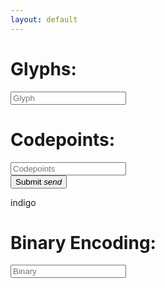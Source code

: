 ```yaml
---
layout: default
---
```

<script src="./conversion_logic.js"></script>

 <div class="row">
    <form class="col s12">
      <div class="row">
        <div class="col s4" >
          <h1>Glyphs:</h1>
        </div>
        <div class="input-field col s6">
          <input placeholder="Glyph" id="glyph" type="text" class="validate">
        </div>
      </div>
  </form>
</div>

 <div class="row">
    <form class="col s12">
      <div class="row">
        <div class="col s4" >
          <h1>Codepoints:</h1>
        </div>
         <div class="input-field col s6">
           <input placeholder="Codepoints" id="cp" type="text" class="validate" >
         </div>
         <div class="col s2">
           <button class="indigo btn waves-effect waves-light" type="submit" onClick="cpEnter()">Submit
              <i class="material-icons right">send</i>
           </button>
         </div>
      </div>
  </form>
</div>indigo
 <div class="row">
    <form class="col s12">
      <div class="row">
        <div class="col s4" >
          <h1>Binary Encoding:</h1>
        </div>
        <div class="input-field col s6">
          <input placeholder="Binary" id="be" type="text" class="validate">
        </div>
      </div>
  </form>
</div>
